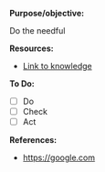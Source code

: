 **Purpose/objective:**

Do the needful

**Resources:**
- [Link to knowledge](https://letmegooglethat.com/)

**To Do:** 
- [ ] Do
- [ ] Check
- [ ] Act

**References:**
- https://google.com
